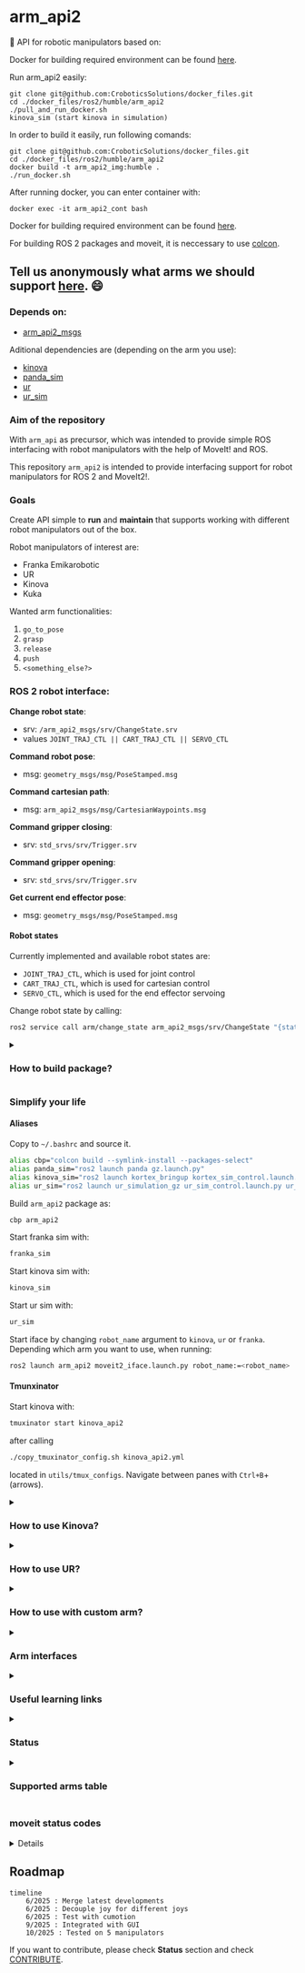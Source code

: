 # arm_api2

:mechanical_arm: API for robotic manipulators based on:

Docker for building required environment can be found [here](https://github.com/CroboticSolutions/docker_files/tree/master/ros2/humble/kinova).

Run arm_api2 easily: 
```
git clone git@github.com:CroboticsSolutions/docker_files.git 
cd ./docker_files/ros2/humble/arm_api2
./pull_and_run_docker.sh
kinova_sim (start kinova in simulation)
```

In order to build it easily, run following comands: 
```
git clone git@github.com:CroboticSolutions/docker_files.git
cd ./docker_files/ros2/humble/arm_api2
docker build -t arm_api2_img:humble .
./run_docker.sh 
```

After running docker, you can enter container with: 
```
docker exec -it arm_api2_cont bash
```

Docker for building required environment can be found [here](https://github.com/CroboticSolutions/docker_files/tree/master/ros2/humble/kinova).

For building ROS 2 packages and moveit, it is neccessary to use [colcon](https://colcon.readthedocs.io/en/released/user/quick-start.html).

## Tell us anonymously what arms we should support [here](https://forms.gle/d1fdfAbwZunDUcSi9). :smile:

### Depends on:

- [arm_api2_msgs](https://github.com/CroboticSolutions/arm_api2_msgs)

Aditional dependencies are (depending on the arm you use):

- [kinova](https://github.com/CroboticSolutions/ros2_kortex)
- [panda_sim](https://github.com/AndrejOrsula/panda_ign_moveit2)
- [ur](https://github.com/UniversalRobots/Universal_Robots_ROS2_Driver)
- [ur_sim](https://github.com/CroboticSolutions/Universal_Robots_ROS2_GZ_Simulation)

### Aim of the repository

With `arm_api` as precursor, which was intended to provide simple ROS interfacing with
robot manipulators with the help of MoveIt! and ROS.

This repository `arm_api2` is intended to provide interfacing support for robot manipulators for ROS 2 and MoveIt2!.

### Goals

Create API simple to **run** and **maintain** that supports working with different
robot manipulators out of the box.

Robot manipulators of interest are:

- Franka Emikarobotic
- UR
- Kinova
- Kuka

Wanted arm functionalities:

1. `go_to_pose`
2. `grasp`
3. `release`
4. `push`
5. `<something_else?>`

### ROS 2 robot interface:

**Change robot state**:

- srv: `/arm_api2_msgs/srv/ChangeState.srv`
- values `JOINT_TRAJ_CTL || CART_TRAJ_CTL || SERVO_CTL`

**Command robot pose**:

- msg: `geometry_msgs/msg/PoseStamped.msg`

**Command cartesian path**:

- msg: `arm_api2_msgs/msg/CartesianWaypoints.msg`

**Command gripper closing**:

- srv: `std_srvs/srv/Trigger.srv`

**Command gripper opening**:

- srv: `std_srvs/srv/Trigger.srv`

**Get current end effector pose**:

- msg: `geometry_msgs/msg/PoseStamped.msg`

#### Robot states

Currently implemented and available robot states are:

- `JOINT_TRAJ_CTL`, which is used for joint control
- `CART_TRAJ_CTL`, which is used for cartesian control
- `SERVO_CTL`, which is used for the end effector servoing

Change robot state by calling:

```bash
ros2 service call arm/change_state arm_api2_msgs/srv/ChangeState "{state: JOINT_TRAJ_CTL}"
```

<details>
<summary><h3>How to build package?</h3></summary>

### Build

Build in ROS 2 workspace.
Build just one package with:

```bash
colcon build --packages-select arm_api2
```

Build with the compile commands (enable autocomplete):

```bash
colcon build --symlink-install --cmake-args -DCMAKE_EXPORT_COMPILE_COMMANDS=ON
```

Building with `--symlink-install` causes it to fail often because of already built ROS 2 packages, you can run:

```
colcon build --symlink-install --cmake-args -DCMAKE_EXPORT_COMPILE_COMMANDS=ON --continue-on-error
```

Full verbose build command:

```
colcon build --symlink-install --packages-select moveit2_tutorials --cmake-args -DCMAKE_EXPORT_COMPILE_COMMANDS=ON -DCMAKE_VERBOSE_MAKEFILE=ON
```

</details>

### Simplify your life

#### Aliases

Copy to `~/.bashrc` and source it.

```bash
alias cbp="colcon build --symlink-install --packages-select"
alias panda_sim="ros2 launch panda gz.launch.py"
alias kinova_sim="ros2 launch kortex_bringup kortex_sim_control.launch.py dof:=7 use_sim_time:=true launch_rviz:=false"
alias ur_sim="ros2 launch ur_simulation_gz ur_sim_control.launch.py ur_type:=\"ur10\""
```

Build `arm_api2` package as:

```bash
cbp arm_api2
```

Start franka sim with:

```bash
franka_sim
```

Start kinova sim with:

```bash
kinova_sim
```

Start ur sim with:

```bash
ur_sim
```

Start iface by changing `robot_name` argument to `kinova`, `ur` or `franka`. Depending which arm you want to use, when running:

```bash
ros2 launch arm_api2 moveit2_iface.launch.py robot_name:=<robot_name>
```

#### Tmunxinator

Start kinova with:

```bash
tmuxinator start kinova_api2
```

after calling

```bash
./copy_tmuxinator_config.sh kinova_api2.yml
```

located in `utils/tmux_configs`. Navigate between
panes with `Ctrl+B`+(arrows).

<details>
<summary><h3>How to use Kinova?</summary>

You can run kinova in simulation by executing following commands:

```bash
ros2 launch kortex_bringup kortex_sim_control.launch.py dof:=7 use_sim_time:=true launch_rviz:=false
```

or

```bash
kinova_sim
```

if alias has been added.

After that run `move_group` node as follows:

```bash
ros2 launch kinova_gen3_7dof_robotiq_2f_85_moveit_config sim.launch.py
```

After that run `arm_api2` `moveit2_iface` node as follows:

```bash
ros2 launch arm_api2 moveit2_iface.launch.py robot_name:="kinova"
```

#### Kinova

How to setup real kinova [here](https://git.initrobots.ca/amercader/kinova-kortex-installation).

</details>

<details>
<summary><h3>How to use UR?</summary>

### How to use?

You can run UR in simulation by executing following commands:

```
ros2 launch ur_simulation_gz ur_sim_control.launch.py ur_type:="ur10"
```

or

```
ur_sim
```

if alias has been added.

After that run `move_group` node as follows:

```
ros2 launch ur_moveit_config ur_moveit.launch.py ur_type:="ur10" use_sim_time:=true
```

After that run `arm_api2` `moveit2_iface` node as follows:

```
ros2 launch arm_api2 moveit2_iface.launch.py robot_name:="ur"
```

#### How to setup?

First run:

```
sudo apt-get install ros-humble-ur
```

After that, in your ROS 2 workspace clone:

- [ur_gz_sim](https://github.com/CroboticSolutions/Universal_Robots_ROS2_GZ_Simulation/tree/humble)
- [ur_ros2_driver](https://github.com/CroboticSolutions/Universal_Robots_ROS2_Driver/tree/humble)  
  and build your workspace. Source it, and you're good to go.

Note, those are forks of the official UR repositories on the `humble` branch,
with [slight changes](https://github.com/CroboticSolutions/Universal_Robots_ROS2_Driver/commit/3ad47d7afaf99eeb1f69c6bb23bbdcccce12c4f5) to the `launch` files.

</details>

<details>
<summary><h3>How to use with custom arm?</summary>

In order to use this package with custom arm, you need to do following:

1.  Create moveit_package for your arm using `moveit_setup_assistant`.
    Tutorial on how to use it can be be found [here](https://moveit.picknik.ai/main/doc/examples/setup_assistant/setup_assistant_tutorial.html).
    Output of the `moveit_setup_assistant` is `<custom_arm>_moveit_config` package.

2.  Create config files:

a) Create `<custom_arm>_config.yaml` and `<custom_arm>_servo_config.yaml` in the config folder.
b) Modify `moveit2_iface.launch.py` script by setting correct `robot` argument to the `<custom_arm>` value.

3. Setup robot launch file:

In order to be able to use `<custom_arm>` please make sure that you set following parameters to true when launching
`moveit_group` node (generated by moveit_setup_assistant):

```
    publish_robot_description_semantic = {"publish_robot_description_semantic": True}
    publish_robot_description = {"publish_robot_description": True}
    publish_robot_description_kinematics = {"publish_robot_description_kinematics": True}

```

as shown [here](https://github.com/CroboticSolutions/ros2_kortex/blob/main/kortex_moveit_config/kinova_gen3_7dof_robotiq_2f_85_moveit_config/launch/sim.launch.py).

4. Launch:

a) Launch your robot (see examples on kinova, UR or Franka) - `move_group` node
b) Launch `moveit2_iface.launch.py` with correct `robot` param.

</details>

<details>
<summary><h3> Arm interfaces </h3></summary>

- [franka_ros2](https://support.franka.de/docs/franka_ros2.html)
- [kinova_ros2](https://github.com/Kinovarobotics/ros2_kortex)
- [UR_ros2](https://github.com/UniversalRobots/Universal_Robots_ROS2_Driver)
</details>

<details> 
<summary><h3> Useful learning links</h3></summary>

- [Declare variables as const](https://www.cppstories.com/2016/12/please-declare-your-variables-as-const/)
- [Complicated variable initialization](https://www.cppstories.com/2016/11/iife-for-complex-initialization/)
- [C++ good practices](https://ctu-mrs.github.io/docs/introduction/c_to_cpp.html)
- [MoveIt2! C++ iface](https://moveit.picknik.ai/main/doc/examples/move_group_interface/move_group_interface_tutorial.html)
- [How to setup VSCode](https://picknik.ai/vscode/docker/ros2/2024/01/23/ROS2-and-VSCode.html)
- [First Cpp node for ROS 2](https://turtlebot.github.io/turtlebot4-user-manual/tutorials/first_node_cpp.html)
- [Composition of ROS nodes](https://answers.ros.org/question/316870/ros2-composition-and-node-names-with-launch-files/)
- [planning_scene](https://github.com/moveit/moveit2_tutorials/blob/main/doc/examples/planning_scene/src/planning_scene_tutorial.cpp)
- [custom moveit ns](https://github.com/moveit/moveit2/issues/2415)
- [publish robot_description](https://github.com/moveit/moveit2_tutorials/issues/525)
- [joint state clock not in sync](https://answers.ros.org/question/417209/how-to-extract-position-of-the-gripper-in-ros2moveit2/)
- [issue for initializing MGI](https://github.com/moveit/moveit2/issues/496)

</details>

<details>
<summary><h3>Status</h3></summary>

### TODO [High priority]:

- [x] Fix command/reached pose mismatch!
- [x] Add orientation normalization
- [x] Add contributing
- [x] Add gripper abstract class
- [ ] Add correct inheritance for the gripper abstract class
- [x] Create universal launch file
- [x] Create standardized joystick class
- [x] Test on the real robot
- [ ] Test on the real UR
- [ ] Test on the real Franka 
- [ ] Test on the real Kinova
- [ ] Test on the real FANUC 

### TODO [Low priority]:

- [x] Test with real robot manipulator [tested on Kinova, basic functionality tested]
- [x] Add basic documentation
- [x] Add roadmap
- [ ] Discuss potential SW patterns that can be used
- [ ] Add full cartesian following
- [ ] Add roll, pitch, yaw and quaternion conversion
- [x] Decouple moveit2_iface.cpp and utils.cpp (contains all utils scripts)
- [x] Create table of supported robot manipulators
</details>

<details>

<summary><h3>Supported arms table<h3></summary>

|     Arms     | CART_TRAJ_CTL | JOINT_TRAJ_CTL | SERVO_CTL | SIM | REAL | EXT_TEST |
| :----------: | ------------- | -------------- | --------- | --- | ---- | -------- |
| Franka Emika | +             | +              | +         | +   | -    | -        |
| Kinova       | +             | +              | +         | +   | -    | -        |
| UR           | +             | +              | +         | +   | -    | -        |
| IIWA         | -             | -              | -         | -   | -    | -        |
| Piper        | -             | +              | +         | -   | +    | -        |

</details>


<summary><h3>moveit status codes</h3></summary>

<details>

MoveIt2! status codes that can be used to debug moveit servo: 

```
INVALID = -1,
NO_WARNING = 0,
DECELERATE_FOR_APPROACHING_SINGULARITY = 1,
HALT_FOR_SINGULARITY = 2,
DECELERATE_FOR_COLLISION = 3,
HALT_FOR_COLLISION = 4,
JOINT_BOUND = 5,
DECELERATE_FOR_LEAVING_SINGULARITY = 6
```

</details>

## Roadmap

```mermaid
timeline
    6/2025 : Merge latest developments
    6/2025 : Decouple joy for different joys
    6/2025 : Test with cumotion
    9/2025 : Integrated with GUI
    10/2025 : Tested on 5 manipulators
```

If you want to contribute, please check **Status** section and check [CONTRIBUTE](./CONTRIBUTE.md).
